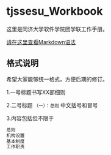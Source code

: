 # tjssesu_Workbook
这里是同济大学软件学院团学联工作手册。

[请在这里查看Markdown语法](http://www.jianshu.com/p/1e402922ee32/)

## 格式说明

希望大家能够统一格式，方便后期的修订。

1.一号标题书写XX部细则

2.二号标题 `（一）：总则`  中文括号和冒号

3.内容包括但不限于

```markdown
总则
机构设置
基本制度
工作职责
```



